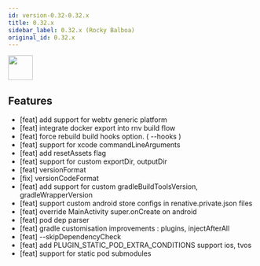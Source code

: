 ```yaml
---
id: version-0.32-0.32.x
title: 0.32.x
sidebar_label: 0.32.x (Rocky Balboa)
original_id: 0.32.x
---
```


<img src="https://renative.org/img/ic_notes.png" width=50 height=50 />

## Features

- [feat] add support for webtv generic platform
- [feat] integrate docker export into rnv build flow
- [feat] force rebuild build hooks option. ( --hooks )
- [feat] support for xcode commandLineArguments
- [feat] add resetAssets flag
- [feat] support for custom exportDir, outputDir
- [feat] versionFormat
- [fix] versionCodeFormat
- [feat] add support for custom gradleBuildToolsVersion, gradleWrapperVersion
- [feat] support custom android store configs in renative.private.json files
- [feat] override MainActivity super.onCreate on android
- [feat] pod dep parser
- [feat] gradle customisation improvements :  plugins, injectAfterAll
- [feat] --skipDependencyCheck
- [feat] add PLUGIN_STATIC_POD_EXTRA_CONDITIONS support ios, tvos
- [feat] support for static pod submodules
